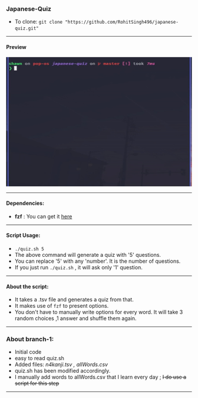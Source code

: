 ### Japanese-Quiz

- To clone: `git clone "https://github.com/RohitSingh496/japanese-quiz.git"`

---

#### Preview
	
<img src="https://github.com/RohitSingh496/japanese-quiz/blob/master/assets/quiz.gif" width="600em" height="350em">

---
#### Dependencies:
- **fzf** :
	You can get it [here](https://github.com/junegunn/fzf)

---

#### Script Usage:

- `./quiz.sh 5` 
- The above command will generate a quiz with '5' questions.
- You can replace '5' with any 'number'. It is the number of questions.
- If you just run `./quiz.sh` , it will ask only '1' question.

---

#### About the script:
- It takes a .tsv file and generates a quiz from that.
- It makes use of `fzf` to present options.
- You don't have to manually write options for every word. It will take 3 random choices ,1 answer and shuffle them again.

---

### About branch-1:
- Initial code
- easy to read quiz.sh
- Added files: *n4kanji.tsv , allWords.csv*
- quiz.sh has been modified accordingly.
- I manually add words to allWords.csv that I learn every day ; ~~I do use a script for this step~~

---

